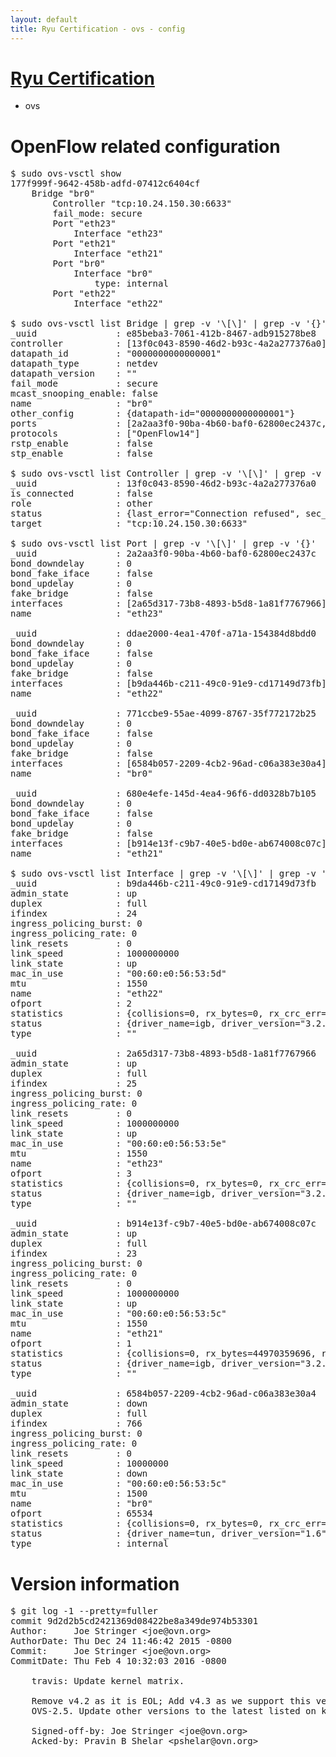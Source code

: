 ```yaml
---
layout: default
title: Ryu Certification - ovs - config
---
```

# [Ryu Certification](http://osrg.github.io/ryu/certification.html)
* ovs 

# OpenFlow related configuration
<pre>
$ sudo ovs-vsctl show
177f999f-9642-458b-adfd-07412c6404cf
    Bridge "br0"
        Controller "tcp:10.24.150.30:6633"
        fail_mode: secure
        Port "eth23"
            Interface "eth23"
        Port "eth21"
            Interface "eth21"
        Port "br0"
            Interface "br0"
                type: internal
        Port "eth22"
            Interface "eth22"

$ sudo ovs-vsctl list Bridge | grep -v '\[\]' | grep -v '{}'
_uuid               : e85beba3-7061-412b-8467-adb915278be8
controller          : [13f0c043-8590-46d2-b93c-4a2a277376a0]
datapath_id         : "0000000000000001"
datapath_type       : netdev
datapath_version    : "<built-in>"
fail_mode           : secure
mcast_snooping_enable: false
name                : "br0"
other_config        : {datapath-id="0000000000000001"}
ports               : [2a2aa3f0-90ba-4b60-baf0-62800ec2437c, 680e4efe-145d-4ea4-96f6-dd0328b7b105, 771ccbe9-55ae-4099-8767-35f772172b25, ddae2000-4ea1-470f-a71a-154384d8bdd0]
protocols           : ["OpenFlow14"]
rstp_enable         : false
stp_enable          : false

$ sudo ovs-vsctl list Controller | grep -v '\[\]' | grep -v '{}'
_uuid               : 13f0c043-8590-46d2-b93c-4a2a277376a0
is_connected        : false
role                : other
status              : {last_error="Connection refused", sec_since_connect="17", sec_since_disconnect="2", state=BACKOFF}
target              : "tcp:10.24.150.30:6633"

$ sudo ovs-vsctl list Port | grep -v '\[\]' | grep -v '{}'
_uuid               : 2a2aa3f0-90ba-4b60-baf0-62800ec2437c
bond_downdelay      : 0
bond_fake_iface     : false
bond_updelay        : 0
fake_bridge         : false
interfaces          : [2a65d317-73b8-4893-b5d8-1a81f7767966]
name                : "eth23"

_uuid               : ddae2000-4ea1-470f-a71a-154384d8bdd0
bond_downdelay      : 0
bond_fake_iface     : false
bond_updelay        : 0
fake_bridge         : false
interfaces          : [b9da446b-c211-49c0-91e9-cd17149d73fb]
name                : "eth22"

_uuid               : 771ccbe9-55ae-4099-8767-35f772172b25
bond_downdelay      : 0
bond_fake_iface     : false
bond_updelay        : 0
fake_bridge         : false
interfaces          : [6584b057-2209-4cb2-96ad-c06a383e30a4]
name                : "br0"

_uuid               : 680e4efe-145d-4ea4-96f6-dd0328b7b105
bond_downdelay      : 0
bond_fake_iface     : false
bond_updelay        : 0
fake_bridge         : false
interfaces          : [b914e13f-c9b7-40e5-bd0e-ab674008c07c]
name                : "eth21"

$ sudo ovs-vsctl list Interface | grep -v '\[\]' | grep -v '{}'
_uuid               : b9da446b-c211-49c0-91e9-cd17149d73fb
admin_state         : up
duplex              : full
ifindex             : 24
ingress_policing_burst: 0
ingress_policing_rate: 0
link_resets         : 0
link_speed          : 1000000000
link_state          : up
mac_in_use          : "00:60:e0:56:53:5d"
mtu                 : 1550
name                : "eth22"
ofport              : 2
statistics          : {collisions=0, rx_bytes=0, rx_crc_err=0, rx_dropped=0, rx_errors=0, rx_frame_err=0, rx_over_err=0, rx_packets=0, tx_bytes=30435618006, tx_dropped=0, tx_errors=0, tx_packets=20319688}
status              : {driver_name=igb, driver_version="3.2.10-k", firmware_version="2.10-9"}
type                : ""

_uuid               : 2a65d317-73b8-4893-b5d8-1a81f7767966
admin_state         : up
duplex              : full
ifindex             : 25
ingress_policing_burst: 0
ingress_policing_rate: 0
link_resets         : 0
link_speed          : 1000000000
link_state          : up
mac_in_use          : "00:60:e0:56:53:5e"
mtu                 : 1550
name                : "eth23"
ofport              : 3
statistics          : {collisions=0, rx_bytes=0, rx_crc_err=0, rx_dropped=0, rx_errors=0, rx_frame_err=0, rx_over_err=0, rx_packets=0, tx_bytes=8398786500, tx_dropped=0, tx_errors=0, tx_packets=5599191}
status              : {driver_name=igb, driver_version="3.2.10-k", firmware_version="2.10-9"}
type                : ""

_uuid               : b914e13f-c9b7-40e5-bd0e-ab674008c07c
admin_state         : up
duplex              : full
ifindex             : 23
ingress_policing_burst: 0
ingress_policing_rate: 0
link_resets         : 0
link_speed          : 1000000000
link_state          : up
mac_in_use          : "00:60:e0:56:53:5c"
mtu                 : 1550
name                : "eth21"
ofport              : 1
statistics          : {collisions=0, rx_bytes=44970359696, rx_crc_err=0, rx_dropped=0, rx_errors=0, rx_frame_err=0, rx_over_err=0, rx_packets=30044434, tx_bytes=0, tx_dropped=0, tx_errors=0, tx_packets=0}
status              : {driver_name=igb, driver_version="3.2.10-k", firmware_version="2.10-9"}
type                : ""

_uuid               : 6584b057-2209-4cb2-96ad-c06a383e30a4
admin_state         : down
duplex              : full
ifindex             : 766
ingress_policing_burst: 0
ingress_policing_rate: 0
link_resets         : 0
link_speed          : 10000000
link_state          : down
mac_in_use          : "00:60:e0:56:53:5c"
mtu                 : 1500
name                : "br0"
ofport              : 65534
statistics          : {collisions=0, rx_bytes=0, rx_crc_err=0, rx_dropped=0, rx_errors=0, rx_frame_err=0, rx_over_err=0, rx_packets=0, tx_bytes=0, tx_dropped=0, tx_errors=0, tx_packets=0}
status              : {driver_name=tun, driver_version="1.6", firmware_version="N/A"}
type                : internal
</pre>

# Version information
<pre>
$ git log -1 --pretty=fuller
commit 9d2d2b5cd2421369d08422be8a349de974b53301
Author:     Joe Stringer &lt;joe@ovn.org&gt;
AuthorDate: Thu Dec 24 11:46:42 2015 -0800
Commit:     Joe Stringer &lt;joe@ovn.org&gt;
CommitDate: Thu Feb 4 10:32:03 2016 -0800

    travis: Update kernel matrix.
    
    Remove v4.2 as it is EOL; Add v4.3 as we support this version in
    OVS-2.5. Update other versions to the latest listed on kernel.org.
    
    Signed-off-by: Joe Stringer &lt;joe@ovn.org&gt;
    Acked-by: Pravin B Shelar &lt;pshelar@ovn.org&gt;
</pre>
